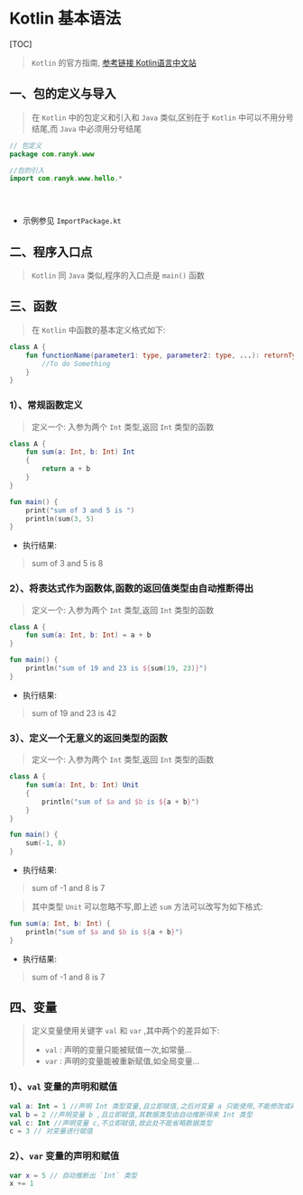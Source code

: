 # Kotlin 基本语法

[TOC]

> `Kotlin` 的官方指南, [参考链接 Kotlin语言中文站](https://www.kotlincn.net/docs/reference/basic-syntax.html)

## 一、包的定义与导入

> 在 `Kotlin` 中的包定义和引入和 `Java` 类似,区别在于 `Kotlin` 中可以不用分号结尾,而 `Java` 中必须用分号结尾

```kotlin
// 包定义
package com.ranyk.www

//包的引入
import com.ranyk.www.hello.*





```

- 示例参见 `ImportPackage.kt`

## 二、程序入口点

> `Kotlin` 同 `Java` 类似,程序的入口点是 `main()` 函数

## 三、函数

> 在 `Kotlin` 中函数的基本定义格式如下:

```kotlin
class A {
    fun functionName(parameter1: type, parameter2: type, ...): returnType {
        //To do Something
    }
}
```

### 1）、常规函数定义

> 定义一个: 入参为两个 `Int` 类型,返回 `Int` 类型的函数

```kotlin
class A {
    fun sum(a: Int, b: Int) Int
    {
        return a + b
    }
}

fun main() {
    print("sum of 3 and 5 is ")
    println(sum(3, 5)
}
```

- 执行结果:

> sum of 3 and 5 is 8

### 2）、将表达式作为函数体,函数的返回值类型由自动推断得出

> 定义一个: 入参为两个 `Int` 类型,返回 `Int` 类型的函数

```kotlin
class A {
    fun sum(a: Int, b: Int) = a + b
}

fun main() {
    println("sum of 19 and 23 is ${sum(19, 23)}")
}
```

- 执行结果:

> sum of 19 and 23 is 42

### 3）、定义一个无意义的返回类型的函数

> 定义一个: 入参为两个 `Int` 类型,返回 `Int` 类型的函数

```kotlin
class A {
    fun sum(a: Int, b: Int) Unit
    {
        println("sum of $a and $b is ${a + b}")
    }
}

fun main() {
    sum(-1, 8)
}
```

- 执行结果:

> sum of -1 and 8 is 7

> 其中类型 `Unit` 可以忽略不写,即上述 `sum` 方法可以改写为如下格式:

```kotlin
fun sum(a: Int, b: Int) {
    println("sum of $a and $b is ${a + b}")
}
```

- 执行结果:

> sum of -1 and 8 is 7


## 四、变量
> 定义变量使用关键字 `val` 和 `var` ,其中两个的差异如下: 
> - `val` : 声明的变量只能被赋值一次,如常量...
> - `var` : 声明的变量能被重新赋值,如全局变量...

### 1）、`val` 变量的声明和赋值
```kotlin
val a: Int = 1 //声明 Int 类型变量,且立即赋值,之后对变量 a 只能使用,不能修改或再次赋值
val b = 2 //声明变量 b ,且立即赋值,其数据类型由自动推断得来 Int 类型
val c: Int //声明变量 c,不立即赋值,故此处不能省略数据类型 
c = 3 // 对变量进行赋值
```

### 2）、`var` 变量的声明和赋值
```kotlin
var x = 5 // 自动推断出 `Int` 类型
x += 1
```

